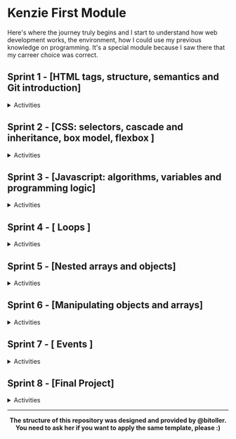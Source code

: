# Kenzie First Module

<p>
  Here's where the journey truly begins and I start to understand how web development works, the environment, how I could use my previous knowledge on programming. It's a special module because I saw there that my carreer choice was correct. 
</p>

## Sprint 1 - [HTML tags, structure, semantics and Git introduction]

<details>
  <summary>Activities</summary>

### Activity S1_06 - Marking texts

Exercise goal: do first HTML page understantig tags properties and semantics.

<a href="./src/S1_06/index.html"> <img src="./src/assets/images/code_button.png"> </a> &nbsp; &nbsp;
<a href="https://luhmaria.github.io/Kenzie_M1/src/S1_06/index.html"> <img src="./src/assets/images/project_button.png"> </a> &nbsp; &nbsp;

---

### Activity S1_12 - Profile Page

Exercise goal: improve HTML knowledge by using new tags and attributes.

<a href="./src/S1_12/index.html"> <img src="./src/assets/images/code_button.png"> </a> &nbsp; &nbsp;
<a href="https://luhmaria.github.io/Kenzie_M1/src/S1_12/index.html"> <img src="./src/assets/images/project_button.png"> </a> &nbsp; &nbsp;

---

### Activity S1_26 - Kenzie's Blog

Exercise goal: improve HTML comprehension by recreating a existing structure

<a href="./src/S1_26/index.html"> <img src="./src/assets/images/code_button.png"> </a> &nbsp; &nbsp;
<a href="https://luhmaria.github.io/Kenzie_M1/src/S1_26/index.html"> <img src="./src/assets/images/project_button.png"> </a> &nbsp; &nbsp;

</details>

## Sprint 2 - [CSS: selectors, cascade and inheritance, box model, flexbox ]

<details>
  <summary>Activities</summary>

### Activity S2_07 - CSS Selectors

Exercise goal: Customize styling with specific selectors

<a href="./src/S2_07/index.html"> <img src="./src/assets/images/code_button.png"> </a> &nbsp; &nbsp;
<a href="https://luhmaria.github.io/Kenzie_M1/src/S2_07/index.html"> <img src="./src/assets/images/project_button.png"> </a> &nbsp; &nbsp;

---

### Activity S2_11 - Margin and Padding

Exercise goal: understand the concepts of spacing between elements

<a href="./src/S2_11/index.html"> <img src="./src/assets/images/code_button.png"> </a> &nbsp; &nbsp;
<a href="https://luhmaria.github.io/Kenzie_M1/src/S2_11/index.html"> <img src="./src/assets/images/project_button.png"> </a> &nbsp; &nbsp;

---

### Activity S2_13 - Using Pseudo Classes

Exercise goal: add effects using pseudo classes.

<a href="./src/S2_13/index.html"> <img src="./src/assets/images/code_button.png"> </a> &nbsp; &nbsp;
<a href="https://luhmaria.github.io/Kenzie_M1/src/S2_13/index.html"> <img src="./src/assets/images/project_button.png"> </a> &nbsp; &nbsp;

---

### Activity S2_14 - Blog Kenzie Academy Brasil

Exercise goal: add style to previous blog made with html only

<a href="./src/S2_14/index.html"> <img src="./src/assets/images/code_button.png"> </a> &nbsp; &nbsp;
<a href="https://luhmaria.github.io/Kenzie_M1/src/S2_14/index.html"> <img src="./src/assets/images/project_button.png"> </a> &nbsp; &nbsp;

---

### Activity S2_20 - Flexbox Menu

Exercise goal: learn more styling features

<a href="./src/S2_20/index.html"> <img src="./src/assets/images/code_button.png"> </a> &nbsp; &nbsp;
<a href="https://luhmaria.github.io/Kenzie_M1/src/S2_20/index.html"> <img src="./src/assets/images/project_button.png"> </a> &nbsp; &nbsp;

---

### Activity S2_21 - Blog Page

Exercise goal: exercise positioning concepts on a complex page

<a href="./src/S1_06/index.html"> <img src="./src/assets/images/code_button.png"> </a> &nbsp; &nbsp;
<a href="https://luhmaria.github.io/Kenzie_M1/src/S2_21/index.html"> <img src="./src/assets/images/project_button.png"> </a> &nbsp; &nbsp;

---

### Activity S2_23 - KenzieFlix

Exercise goal: recreate a known interface (netflix menu) using flexbox concepts

<a href="./src/S2_23/index.html"> <img src="./src/assets/images/code_button.png"> </a> &nbsp; &nbsp;
<a href="https://luhmaria.github.io/Kenzie_M1/src/S2_23/index.html"> <img src="./src/assets/images/project_button.png"> </a> &nbsp; &nbsp;

---

### Activity S2_24 - Tech Shop

Exercise goal: evolve styling concepts with a complete ecommerce page

<a href="./src/S2_24/index.html"> <img src="./src/assets/images/code_button.png"> </a> &nbsp; &nbsp;
<a href="https://luhmaria.github.io/Kenzie_M1/src/S2_24/index.html"> <img src="./src/assets/images/project_button.png"> </a> &nbsp; &nbsp;

</details>

## Sprint 3 - [Javascript: algorithms, variables and programming logic]

<details>
  <summary>Activities</summary>

### Activity S3_14 - Practicing with Variables

Exercise goal: improve programming logic
</br>
<b>Please update page to see prompts and interact</b>

<a href="./src/S3_14/index.html"> <img src="./src/assets/images/code_button.png"> </a> &nbsp; &nbsp;
<a href="https://luhmaria.github.io/Kenzie_M1/src/S3_14/index.html"> <img src="./src/assets/images/project_button.png"> </a> &nbsp; &nbsp;

---

### Activity S3_19 - Concierge Challenge

Exercise goal: improve programming logic
</br>
<b>Please update page to see prompts and interact</b>

<a href="./src/S3_19/index.html"> <img src="./src/assets/images/code_button.png"> </a> &nbsp; &nbsp;
<a href="https://luhmaria.github.io/Kenzie_M1/src/S3_19/index.html"> <img src="./src/assets/images/project_button.png"> </a> &nbsp; &nbsp;

---

### Activity S3_26 - Approved or Failed

Exercise goal: improve programming logic
</br>
<b>Please update page to see prompts and interact</b>

<a href="./src/S3_26/index.html"> <img src="./src/assets/images/code_button.png"> </a> &nbsp; &nbsp;
<a href="https://luhmaria.github.io/Kenzie_M1/src/S3_26/index.html"> <img src="./src/assets/images/project_button.png"> </a> &nbsp; &nbsp;

---

### Activity S3_27 - Javascript: First Steps

Exercise goal: improve programming logic
</br>
<b>Please update page to see prompts and interact</b>

<a href="./src/S3_27/index.html"> <img src="./src/assets/images/code_button.png"> </a> &nbsp; &nbsp;
<a href="https://luhmaria.github.io/Kenzie_M1/src/S3_27/index.html"> <img src="./src/assets/images/project_button.png"> </a> &nbsp; &nbsp;

---

### Activity S3_32 - Using Functions

Exercise goal: expand the possibilities with javascript through functions
</br>
<b>Please update page to see prompts and interact</b>

<a href="./src/S3_32/index.html"> <img src="./src/assets/images/code_button.png"> </a> &nbsp; &nbsp;
<a href="https://luhmaria.github.io/Kenzie_M1/src/S3_32/index.html"> <img src="./src/assets/images/project_button.png"> </a> &nbsp; &nbsp;

</details>

## Sprint 4 - [ Loops ]

<details>
  <summary>Activities</summary>

### Activity S4_10 - Katas 01

Exercise goal: improve logic with loops

<a href="./src/S4_10/index.html"> <img src="./src/assets/images/code_button.png"> </a> &nbsp; &nbsp;
<a href="https://luhmaria.github.io/Kenzie_M1/src/S4_10/index.html"> <img src="./src/assets/images/project_button.png"> </a> &nbsp; &nbsp;

---

### Activity S4_19 - SnapCrackle

Exercise goal: improve logic with loops

<a href="./src/S4_19/index.html"> <img src="./src/assets/images/code_button.png"> </a> &nbsp; &nbsp;
<a href="https://luhmaria.github.io/Kenzie_M1/src/S4_19/index.html"> <img src="./src/assets/images/project_button.png"> </a> &nbsp; &nbsp;

</details>

## Sprint 5 - [Nested arrays and objects]

<details>
  <summary>Activities</summary>

### Activity S5_07 - Web Barber

Exercise goal: understand objects concept

<a href="./src/S5_07/index.html"> <img src="./src/assets/images/code_button.png"> </a> &nbsp; &nbsp;

---

### Activity S5_10 - Katas 02

Exercise goal: improve logic using all tools learned

<a href="./src/S5_10/index.html"> <img src="./src/assets/images/code_button.png"> </a> &nbsp; &nbsp;
<a href="https://luhmaria.github.io/Kenzie_M1/src/S5_10/index.html"> <img src="./src/assets/images/project_button.png"> </a> &nbsp; &nbsp;

---

### Activity S5_16 - Lista de Lógica

Exercise goal: improve logic using all tools learned

<a href="./src/S5_16/index.html"> <img src="./src/assets/images/code_button.png"> </a> &nbsp; &nbsp;
<a href="https://luhmaria.github.io/Kenzie_M1/src/S5_16/index.html"> <img src="./src/assets/images/project_button.png"> </a> &nbsp; &nbsp;

---

### Activity S5_19 - Katas 03

Exercise goal: improve logic using all tools learned

<a href="./src/S5_19/index.html"> <img src="./src/assets/images/code_button.png"> </a> &nbsp; &nbsp;
<a href="https://luhmaria.github.io/Kenzie_M1/src/S5_19/index.html"> <img src="./src/assets/images/project_button.png"> </a> &nbsp; &nbsp;

</details>

## Sprint 6 - [Manipulating objects and arrays]

<details>
  <summary>Activities</summary>

### Activity S6_07 - Katas 04

Exercise goal: improve logic using all tools learned

<a href="./src/S6_07/index.html"> <img src="./src/assets/images/code_button.png"> </a> &nbsp; &nbsp;
<a href="https://luhmaria.github.io/Kenzie_M1/src/S6_07/index.html"> <img src="./src/assets/images/project_button.png"> </a> &nbsp; &nbsp;

---

### Activity S6_13 - Geek World

Exercise goal: build a web page using CSS and DOM concepts

<a href="./src/S6_13/index.html"> <img src="./src/assets/images/code_button.png"> </a> &nbsp; &nbsp;
<a href="https://luhmaria.github.io/Kenzie_M1/src/S6_13/index.html"> <img src="./src/assets/images/project_button.png"> </a> &nbsp; &nbsp;

</details>

## Sprint 7 - [ Events ]

<details>
  <summary>Activities</summary>

### Activity S7_06 - My Tasks

Exercise goal: implement logic from user interaction.

<a href="./src/S7_06/index.html"> <img src="./src/assets/images/code_button.png"> </a> &nbsp; &nbsp;
<a href="https://luhmaria.github.io/Kenzie_M1/src/S7_06/index.html"> <img src="./src/assets/images/project_button.png"> </a> &nbsp; &nbsp;

---

### Activity S7_07 - Lamp

Exercise goal: implement logic from user interaction using CSS.

<a href="./src/S7_07/index.html"> <img src="./src/assets/images/code_button.png"> </a> &nbsp; &nbsp;
<a href="https://luhmaria.github.io/Kenzie_M1/src/S7_07/index.html"> <img src="./src/assets/images/project_button.png"> </a> &nbsp; &nbsp;

---

### Activity S7_10 - Shopping list

Exercise goal: add elements to the interface capturing information from inputs

<a href="./src/S7_10/index.html"> <img src="./src/assets/images/code_button.png"> </a> &nbsp; &nbsp;
<a href="https://luhmaria.github.io/Kenzie_M1/src/S7_10/index.html"> <img src="./src/assets/images/project_button.png"> </a> &nbsp; &nbsp;

---

### Activity S7_13 - Manipulating Attributes

Exercise goal: conditional rendering

<a href="./src/S7_13/index.html"> <img src="./src/assets/images/code_button.png"> </a> &nbsp; &nbsp;
<a href="https://luhmaria.github.io/Kenzie_M1/src/S7_13/index.html"> <img src="./src/assets/images/project_button.png"> </a> &nbsp; &nbsp;

---

### Activity S7_15 - Shopping cart

Exercise goal: consolidate knowledge about events, positioning and DOM

<a href="./src/S7_15/index.html"> <img src="./src/assets/images/code_button.png"> </a> &nbsp; &nbsp;
<a href="https://luhmaria.github.io/Kenzie_M1/src/S7_15/index.html"> <img src="./src/assets/images/project_button.png"> </a> &nbsp; &nbsp;

</details>

## Sprint 8 - [Final Project]

<details>
  <summary>Activities</summary>

### Activity S8_01 - Tri-Brand

Exercise goal: Consolidate knowledge obtained using all concepts: manipulation of arrays and objects, elaboration of functions, DOM, events, CSS and array methods.

<a href="./src/S8_01/index.html"> <img src="./src/assets/images/code_button.png"> </a> &nbsp; &nbsp;
<a href="https://luhmaria.github.io/Kenzie_M1/src/S8_01/index.html"> <img src="./src/assets/images/project_button.png"> </a> &nbsp; &nbsp;

</details>

<hr />
<p align="center">
<b>The structure of this repository was designed and provided by @bitoller. You need to ask her if you want to apply the same template, please :)</b></p>